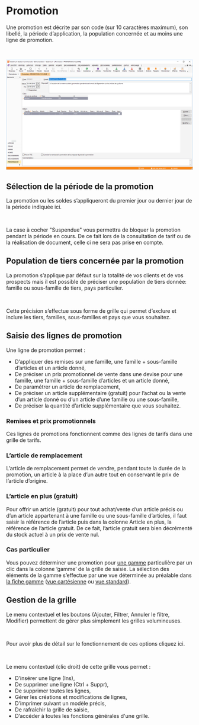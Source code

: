 # Promotion


Une promotion est décrite par son code (sur 10 caractères maximum), 
 son libellé, la période d’application, la population concernée et au moins 
 une ligne de promotion.


 


![](Promotion.png)


## Sélection de la période de la promotion


La promotion ou les soldes s’appliqueront du premier jour ou dernier 
 jour de la période indiquée ici.


 


La case à cocher "Suspendue" 
 vous permettra de bloquer la promotion pendant la période en cours. De 
 ce fait lors de la consultation de tarif ou de la réalisation de document, 
 celle ci ne sera pas prise en compte.


## Population de tiers concernée par la promotion


La promotion s’applique par défaut sur la totalité de vos clients et 
 de vos prospects mais il est possible de préciser une population de tiers 
 donnée: famille ou sous-famille de tiers, pays particulier.


 


Cette précision s’effectue sous forme de grille qui permet d’exclure 
 et inclure les tiers, familles, sous-familles et pays que vous souhaitez.


## Saisie des lignes de promotion


Une ligne de promotion permet :


* D’appliquer 
 des remises sur une famille, une famille + sous-famille d’articles 
 et un article donné,
* De préciser 
 un prix promotionnel de vente dans une devise pour une famille, une 
 famille + sous-famille d’articles et un article donné,
* De paramétrer 
 un article de remplacement,
* De préciser un 
 article supplémentaire (gratuit) 
 pour l’achat ou la vente d’un article donné ou d’un article d’une 
 famille ou une sous-famille,
* De préciser la 
 quantité d’article supplémentaire 
 que vous souhaitez.


### Remises et prix promotionnels


Ces lignes de promotions fonctionnent comme des lignes de tarifs dans 
 une grille de tarifs.


### L’article de remplacement


L’article de remplacement permet de vendre, pendant toute la durée de 
 la promotion, un article à la place d’un autre tout en conservant le prix 
 de l’article d’origine.


### L’article en plus (gratuit)


Pour offrir un article (gratuit) pour tout achat/vente d’un article 
 précis ou d’un article appartenant à une famille ou une sous-famille d’articles, 
 il faut saisir la référence de l’article puis dans la colonne Article 
 en plus, la référence de l’article gratuit. De ce fait, l’article gratuit 
 sera bien décrémenté du stock actuel à un prix de vente nul.


### Cas particulier


Vous pouvez déterminer une promotion pour [une 
 gamme](../../Gammes/2/Gamme/Gamme.md) particulière par un clic dans la colonne ‘gamme’ de la grille 
 de saisie. La sélection des éléments de la gamme s’effectue par une vue 
 déterminée au préalable dans [la 
 fiche gamme](../../Gammes/2/Gamme/Gamme.md) ([vue cartésienne](../../Gammes/2/Gamme/VuesStandardCartesienne.md) ou [vue standard](../../Gammes/2/Gamme/VuesStandardCartesienne.md)).


## Gestion de la grille


Le menu contextuel et les boutons (Ajouter, Filtrer, Annuler le filtre, 
 Modifier) permettent de gérer plus simplement les grilles volumineuses.


 


Pour avoir plus de détail sur le fonctionnement de ces options cliquez 
 ici.


 


Le menu contextuel (clic droit) de cette grille vous permet :


* D’insérer 
 une ligne (Ins),
* De supprimer 
 une ligne (Ctrl + Suppr),
* De supprimer 
 toutes les lignes,
* Gérer 
 les créations et modifications de lignes,
* D’imprimer 
 suivant un modèle précis,
* De rafraîchir 
 la grille de saisie,
* D’accéder à toutes 
 les fonctions générales d'une grille.


